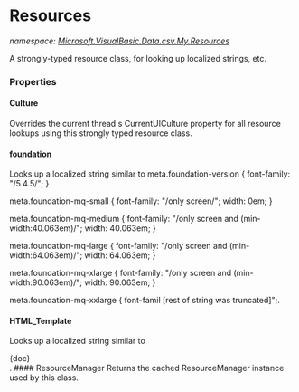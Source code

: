 ﻿# Resources
_namespace: <a href="#" onClick="load('/docs/Microsoft.VisualBasic.Data.csv.My.Resources/index.md')">Microsoft.VisualBasic.Data.csv.My.Resources</a>_

A strongly-typed resource class, for looking up localized strings, etc.




### Properties

#### Culture
Overrides the current thread's CurrentUICulture property for all
 resource lookups using this strongly typed resource class.
#### foundation
Looks up a localized string similar to meta.foundation-version {
 font-family: "/5.4.5/"; }

meta.foundation-mq-small {
 font-family: "/only screen/";
 width: 0em; }

meta.foundation-mq-medium {
 font-family: "/only screen and (min-width:40.063em)/";
 width: 40.063em; }

meta.foundation-mq-large {
 font-family: "/only screen and (min-width:64.063em)/";
 width: 64.063em; }

meta.foundation-mq-xlarge {
 font-family: "/only screen and (min-width:90.063em)/";
 width: 90.063em; }

meta.foundation-mq-xxlarge {
 font-famil [rest of string was truncated]";.
#### HTML_Template
Looks up a localized string similar to <!DOCTYPE html>

<html lang="en">
<head>
<meta charset="utf-8">
<title>{Title}</title>
<link rel="shortcut icon" href="http://gcmodeller.org/DNA.ico" /> 
<style>{CSS}</style>
</head>

<body>
 <div class="container"> 
{doc}
</div>
</body>
</html>.
#### ResourceManager
Returns the cached ResourceManager instance used by this class.
